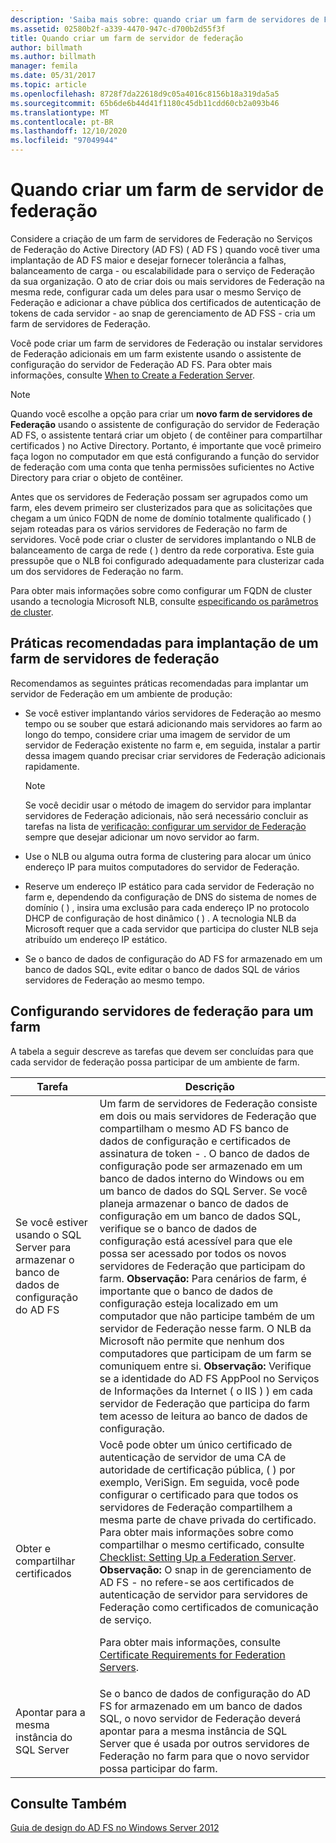 ```yaml
---
description: 'Saiba mais sobre: quando criar um farm de servidores de Federação'
ms.assetid: 02580b2f-a339-4470-947c-d700b2d55f3f
title: Quando criar um farm de servidor de federação
author: billmath
ms.author: billmath
manager: femila
ms.date: 05/31/2017
ms.topic: article
ms.openlocfilehash: 8728f7da22618d9c05a4016c8156b18a319da5a5
ms.sourcegitcommit: 65b6de6b44d41f1180c45db11cdd60cb2a093b46
ms.translationtype: MT
ms.contentlocale: pt-BR
ms.lasthandoff: 12/10/2020
ms.locfileid: "97049944"
---
```

# <a name="when-to-create-a-federation-server-farm"></a>Quando criar um farm de servidor de federação

Considere a criação de um farm de servidores de Federação no Serviços de Federação do Active Directory (AD FS) \( AD FS \) quando você tiver uma implantação de AD FS maior e desejar fornecer tolerância a falhas, balanceamento de carga \- ou escalabilidade para o serviço de Federação da sua organização. O ato de criar dois ou mais servidores de Federação na mesma rede, configurar cada um deles para usar o mesmo Serviço de Federação e adicionar a chave pública dos certificados de autenticação de tokens de cada servidor \- ao snap de gerenciamento de AD FSS \- cria um farm de servidores de Federação.

Você pode criar um farm de servidores de Federação ou instalar servidores de Federação adicionais em um farm existente usando o assistente de configuração do servidor de Federação AD FS. Para obter mais informações, consulte [When to Create a Federation Server](When-to-Create-a-Federation-Server.md).

> [!NOTE]
> Quando você escolhe a opção para criar um **novo farm de servidores de Federação** usando o assistente de configuração do servidor de Federação AD FS, o assistente tentará criar um objeto \( de contêiner para compartilhar certificados \) no Active Directory. Portanto, é importante que você primeiro faça logon no computador em que está configurando a função do servidor de federação com uma conta que tenha permissões suficientes no Active Directory para criar o objeto de contêiner.

Antes que os servidores de Federação possam ser agrupados como um farm, eles devem primeiro ser clusterizados para que as solicitações que chegam a um único FQDN de nome de domínio totalmente qualificado \( \) sejam roteadas para os vários servidores de Federação no farm de servidores. Você pode criar o cluster de servidores implantando o NLB de balanceamento de carga de rede \( \) dentro da rede corporativa. Este guia pressupõe que o NLB foi configurado adequadamente para clusterizar cada um dos servidores de Federação no farm.

Para obter mais informações sobre como configurar um FQDN de cluster usando a tecnologia Microsoft NLB, consulte [especificando os parâmetros de cluster](https://go.microsoft.com/fwlink/?LinkID=74651).

## <a name="best-practices-for-deploying-a-federation-server-farm"></a>Práticas recomendadas para implantação de um farm de servidores de federação
Recomendamos as seguintes práticas recomendadas para implantar um servidor de Federação em um ambiente de produção:

-   Se você estiver implantando vários servidores de Federação ao mesmo tempo ou se souber que estará adicionando mais servidores ao farm ao longo do tempo, considere criar uma imagem de servidor de um servidor de Federação existente no farm e, em seguida, instalar a partir dessa imagem quando precisar criar servidores de Federação adicionais rapidamente.

    > [!NOTE]
    > Se você decidir usar o método de imagem do servidor para implantar servidores de Federação adicionais, não será necessário concluir as tarefas na lista de [verificação: configurar um servidor de Federação](../../ad-fs/deployment/Checklist--Setting-Up-a-Federation-Server.md) sempre que desejar adicionar um novo servidor ao farm.

-   Use o NLB ou alguma outra forma de clustering para alocar um único endereço IP para muitos computadores do servidor de Federação.

-   Reserve um endereço IP estático para cada servidor de Federação no farm e, dependendo da configuração de DNS do sistema de nomes de domínio \( \) , insira uma exclusão para cada endereço IP no protocolo DHCP de configuração de host dinâmico \( \) . A tecnologia NLB da Microsoft requer que a cada servidor que participa do cluster NLB seja atribuído um endereço IP estático.

-   Se o banco de dados de configuração do AD FS for armazenado em um banco de dados SQL, evite editar o banco de dados SQL de vários servidores de Federação ao mesmo tempo.

## <a name="configuring-federation-servers-for-a-farm"></a>Configurando servidores de federação para um farm
A tabela a seguir descreve as tarefas que devem ser concluídas para que cada servidor de federação possa participar de um ambiente de farm.

|Tarefa|Descrição|
|--------|---------------|
|Se você estiver usando o SQL Server para armazenar o banco de dados de configuração do AD FS|Um farm de servidores de Federação consiste em dois ou mais servidores de Federação que compartilham o mesmo AD FS banco de dados de configuração e certificados de assinatura de token \- . O banco de dados de configuração pode ser armazenado em um banco de dados interno do Windows ou em um banco de dados do SQL Server. Se você planeja armazenar o banco de dados de configuração em um banco de dados SQL, verifique se o banco de dados de configuração está acessível para que ele possa ser acessado por todos os novos servidores de Federação que participam do farm. **Observação:** Para cenários de farm, é importante que o banco de dados de configuração esteja localizado em um computador que não participe também de um servidor de Federação nesse farm. O NLB da Microsoft não permite que nenhum dos computadores que participam de um farm se comuniquem entre si. **Observação:** Verifique se a identidade do AD FS AppPool no Serviços de Informações da Internet \( o IIS \) \) em cada servidor de Federação que participa do farm tem acesso de leitura ao banco de dados de configuração.|
|Obter e compartilhar certificados|Você pode obter um único certificado de autenticação de servidor de uma CA de autoridade de certificação pública, \( \) por exemplo, VeriSign. Em seguida, você pode configurar o certificado para que todos os servidores de Federação compartilhem a mesma parte de chave privada do certificado. Para obter mais informações sobre como compartilhar o mesmo certificado, consulte [Checklist: Setting Up a Federation Server](../../ad-fs/deployment/Checklist--Setting-Up-a-Federation-Server.md). **Observação:** O snap in de gerenciamento de AD FS \- no refere-se aos certificados de autenticação de servidor para servidores de Federação como certificados de comunicação de serviço.<p>Para obter mais informações, consulte [Certificate Requirements for Federation Servers](Certificate-Requirements-for-Federation-Servers.md).|
|Apontar para a mesma instância do SQL Server|Se o banco de dados de configuração do AD FS for armazenado em um banco de dados SQL, o novo servidor de Federação deverá apontar para a mesma instância de SQL Server que é usada por outros servidores de Federação no farm para que o novo servidor possa participar do farm.|

## <a name="see-also"></a>Consulte Também
[Guia de design do AD FS no Windows Server 2012](AD-FS-Design-Guide-in-Windows-Server-2012.md)
